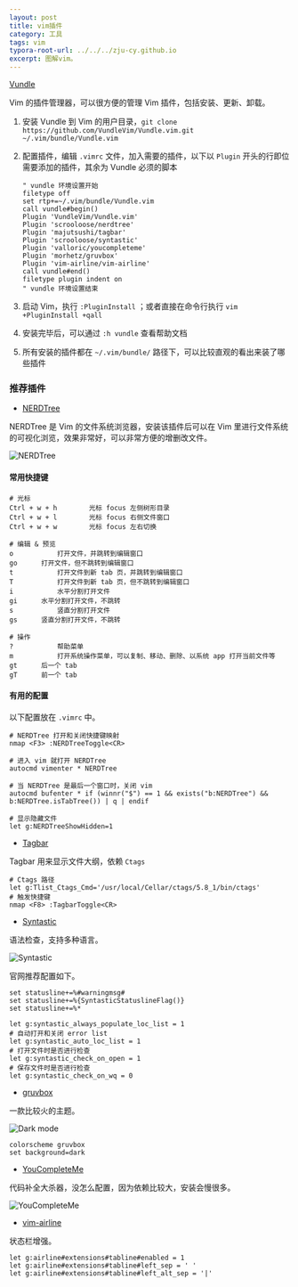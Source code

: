 ```yaml
---
layout: post
title: vim插件
category: 工具
tags: vim
typora-root-url: ../../../zju-cy.github.io
excerpt: 图解vim。
---
```


[Vundle](http://github.com/VundleVim/Vundle.vim)

Vim 的插件管理器，可以很方便的管理 Vim 插件，包括安装、更新、卸载。

1. 安装 Vundle 到 Vim 的用户目录，`git clone https://github.com/VundleVim/Vundle.vim.git ~/.vim/bundle/Vundle.vim`

2. 配置插件，编辑 `.vimrc` 文件，加入需要的插件，以下以 `Plugin` 开头的行即位需要添加的插件，其余为 Vundle 必须的脚本

   ```shell
   " vundle 环境设置开始
   filetype off
   set rtp+=~/.vim/bundle/Vundle.vim
   call vundle#begin()
   Plugin 'VundleVim/Vundle.vim'
   Plugin 'scrooloose/nerdtree'
   Plugin 'majutsushi/tagbar'
   Plugin 'scrooloose/syntastic'
   Plugin 'valloric/youcompleteme'
   Plugin 'morhetz/gruvbox'
   Plugin 'vim-airline/vim-airline'
   call vundle#end()
   filetype plugin indent on
   " vundle 环境设置结束
   ```

3. 启动 Vim，执行 `:PluginInstall` ；或者直接在命令行执行 `vim +PluginInstall +qall`

4. 安装完毕后，可以通过 `:h vundle` 查看帮助文档

5. 所有安装的插件都在 `~/.vim/bundle/` 路径下，可以比较直观的看出来装了哪些插件



### 推荐插件

- [NERDTree](https://github.com/preservim/nerdtree)

NERDTree 是 Vim 的文件系统浏览器，安装该插件后可以在 Vim 里进行文件系统的可视化浏览，效果非常好，可以非常方便的增删改文件。

![NERDTree](https://github.com/preservim/nerdtree/raw/master/screenshot.png)

#### 常用快捷键

```shell
# 光标
Ctrl + w + h		光标 focus 左侧树形目录
Ctrl + w + l		光标 focus 右侧文件窗口
Ctrl + w + w		光标 focus 左右切换

# 编辑 & 预览
o			打开文件，并跳转到编辑窗口
go		打开文件，但不跳转到编辑窗口
t			打开文件到新 tab 页，并跳转到编辑窗口
T			打开文件到新 tab 页，但不跳转到编辑窗口
i			水平分割打开文件
gi		水平分割打开文件，不跳转
s			竖直分割打开文件
gs		竖直分割打开文件，不跳转

# 操作
?			帮助菜单
m			打开系统操作菜单，可以复制、移动、删除、以系统 app 打开当前文件等
gt		后一个 tab
gT		前一个 tab
```

#### 有用的配置

以下配置放在 `.vimrc` 中。

```shell
# NERDTree 打开和关闭快捷键映射
nmap <F3> :NERDTreeToggle<CR>

# 进入 vim 就打开 NERDTree
autocmd vimenter * NERDTree

# 当 NERDTree 是最后一个窗口时，关闭 vim
autocmd bufenter * if (winnr("$") == 1 && exists("b:NERDTree") && b:NERDTree.isTabTree()) | q | endif

# 显示隐藏文件
let g:NERDTreeShowHidden=1
```



- [Tagbar](https://github.com/preservim/tagbar)

Tagbar 用来显示文件大纲，依赖 `Ctags` 

```shell
# Ctags 路径
let g:Tlist_Ctags_Cmd='/usr/local/Cellar/ctags/5.8_1/bin/ctags'
# 触发快捷键
nmap <F8> :TagbarToggle<CR>
```



- [Syntastic](https://github.com/vim-syntastic/syntastic)

语法检查，支持多种语言。

![Syntastic](https://github.com/vim-syntastic/syntastic/raw/master/_assets/screenshot_1.png)

官网推荐配置如下。

```shell
set statusline+=%#warningmsg#
set statusline+=%{SyntasticStatuslineFlag()}
set statusline+=%*

let g:syntastic_always_populate_loc_list = 1
# 自动打开和关闭 error list
let g:syntastic_auto_loc_list = 1
# 打开文件时是否进行检查
let g:syntastic_check_on_open = 1
# 保存文件时是否进行检查
let g:syntastic_check_on_wq = 0
```



- [gruvbox](https://github.com/morhetz/gruvbox)

一款比较火的主题。

![Dark mode](https://camo.githubusercontent.com/a05028ef4dae5865098c508fc9f686b211f510198f07e6a5636734dbac618b30/687474703a2f2f692e696d6775722e636f6d2f476b496c38466e2e706e67)

```shell
colorscheme gruvbox
set background=dark
```



- [YouCompleteMe](https://github.com/ycm-core/YouCompleteMe)

代码补全大杀器，没怎么配置，因为依赖比较大，安装会慢很多。

![YouCompleteMe](https://camo.githubusercontent.com/3b874ea8b78bd8264d63ff63a60f0b777e790d880e175f7277e9a34b2139c618/68747470733a2f2f692e696d6775722e636f6d2f304f50346f6f642e676966)



- [vim-airline](https://github.com/vim-airline/vim-airline)

状态栏增强。

```shell
let g:airline#extensions#tabline#enabled = 1
let g:airline#extensions#tabline#left_sep = ' '
let g:airline#extensions#tabline#left_alt_sep = '|'
```

